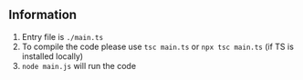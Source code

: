 ## Information
1. Entry file is `./main.ts`
2. To compile the code please use `tsc main.ts` or `npx tsc main.ts` (if TS is installed locally)
3. `node main.js` will run the code
